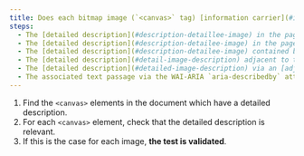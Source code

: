 ```yaml
---
title: Does each bitmap image (`<canvas>` tag) [information carrier](#image-conveying-information), having a [detailed description](#detailed-image-description), check These conditions ?
steps:
  - The [detailed description](#description-detaillee-image) in the page and indicated by the [textual alternative](#alternative-textual-image) is relevant.
  - The [detailed description](#description-detailee-image) in the page and indicated by the text contained between `<canvas>` and `</canvas>` is relevant.
  - The [detailed description](#description-detailee-image) contained between `<canvas>` and `</canvas>` is relevant.
  - The [detailed description](#detail-image-description) adjacent to the bitmap image is relevant.
  - The [detailed description](#detailed-image-description) via an [adjacent link or button](#adjacent-link-or-button) is relevant.
  - The associated text passage via the WAI-ARIA `aria-describedby` attribute is relevant.
---
```


1. Find the `<canvas>` elements in the document which have a detailed description.
2. For each `<canvas>` element, check that the detailed description is relevant.
3. If this is the case for each image, **the test is validated**.
